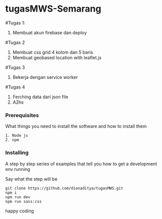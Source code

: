# tugasMWS-Semarang

#Tugas 1:
1. Membuat akun firebase dan deploy

#Tugas 2
1. Membuat css grid 4 kolom dan 5 baris
2. Membuat geobased location with leaflet.js

#Tugas 3
1. Bekerja dengan service worker

#Tugas 4
1. Ferching data dari json file
2. A2hs

### Prerequisites

What things you need to install the software and how to install them

```
1. Node js
2. npm
```

### Installing

A step by step series of examples that tell you how to get a development env running

Say what the step will be

```
git clone https://github.com/dionaditya/tugasMWS.git
npm i
npm run dev
npm run sass:css
```

happy coding
